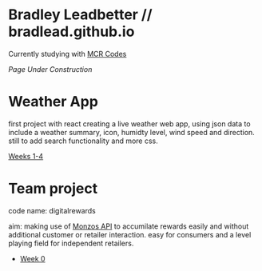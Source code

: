 # Bradley Leadbetter   // bradlead.github.io
Currently studying with [MCR Codes](https://github.com/MCRcodes)

*Page Under Construction*

# Weather App 

first project with react creating a live weather web app, using json data to include a weather summary, icon, humidty level, wind speed and direction. still to add search functionality and more css.

[Weeks 1-4](https://github.com/bradlead/Weatherapp)


# Team project 


code name: digitalrewards 

aim: making use of [Monzos API](https://developers.monzo.com/) to accumilate rewards easily and without additional customer or retailer interaction. easy for consumers and a level playing field for independent retailers.
- [Week 0](./Week_0/README.md)

